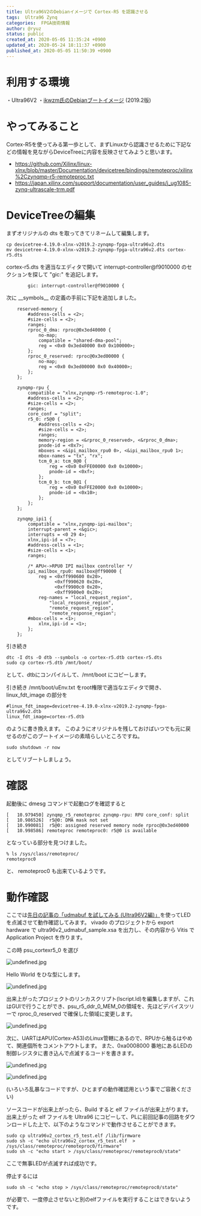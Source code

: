 ```yaml
---
title: Ultra96V2のDebianイメージで Cortex-R5 を認識させる
tags:  Ultra96 Zynq
categories:  FPGA技術情報
author: @ryuz
status: public
created_at: 2020-05-05 11:35:24 +0900
updated_at: 2020-05-24 18:11:37 +0900
published_at: 2020-05-05 11:50:39 +0900
---
```

# 利用する環境
・Ultra96V2
・[ikwzm氏のDebianブートイメージ](https://qiita.com/ikwzm/items/92221c5ea6abbd5e991c)  (2019.2版)

# やってみること
Cortex-R5を使ってみる第一歩として、まずLinuxから認識させるために下記などの情報を見ながらDeviceTreeに内容を反映させてみようと思います。

- https://github.com/Xilinx/linux-xlnx/blob/master/Documentation/devicetree/bindings/remoteproc/xilinx%2Czynqmp-r5-remoteproc.txt
- https://japan.xilinx.com/support/documentation/user_guides/j_ug1085-zynq-ultrascale-trm.pdf


# DeviceTreeの編集
まずオリジナルの dts を取ってきてリネームして編集します。

```
cp devicetree-4.19.0-xlnx-v2019.2-zynqmp-fpga-ultra96v2.dts
mv devicetree-4.19.0-xlnx-v2019.2-zynqmp-fpga-ultra96v2.dts cortex-r5.dts 
```

cortex-r5.dts を適当なエディタで開いて interrupt-controller@f9010000 のセクションを探して "gic:" を追記します。

```
        gic: interrupt-controller@f9010000 {
```

次に  \_\_symbols\_\_  の定義の手前に下記を追加しました。

```
    reserved-memory {
        #address-cells = <2>;
        #size-cells = <2>;
        ranges;
        rproc_0_dma: rproc@0x3ed40000 {
            no-map;
            compatible = "shared-dma-pool";
            reg = <0x0 0x3ed40000 0x0 0x100000>;
        };
        rproc_0_reserved: rproc@0x3ed00000 {
            no-map;
            reg = <0x0 0x3ed00000 0x0 0x40000>;
        };
    };
    
    zynqmp-rpu {
        compatible = "xlnx,zynqmp-r5-remoteproc-1.0";
        #address-cells = <2>;
        #size-cells = <2>;
        ranges;
        core_conf = "split";
        r5_0: r5@0 {
            #address-cells = <2>;
            #size-cells = <2>;
            ranges;
            memory-region = <&rproc_0_reserved>, <&rproc_0_dma>;
            pnode-id = <0x7>;
            mboxes = <&ipi_mailbox_rpu0 0>, <&ipi_mailbox_rpu0 1>;
            mbox-names = "tx", "rx";
            tcm_0_a: tcm_0@0 {
                reg = <0x0 0xFFE00000 0x0 0x10000>;
                pnode-id = <0xf>;
            };
            tcm_0_b: tcm_0@1 {
                reg = <0x0 0xFFE20000 0x0 0x10000>;
                pnode-id = <0x10>;
            };
        };
    };
    
    zynqmp_ipi1 {
        compatible = "xlnx,zynqmp-ipi-mailbox";
        interrupt-parent = <&gic>;
        interrupts = <0 29 4>;
        xlnx,ipi-id = <7>;
        #address-cells = <1>;
        #size-cells = <1>;
        ranges;
        
        /* APU<->RPU0 IPI mailbox controller */
        ipi_mailbox_rpu0: mailbox@ff90000 {
            reg = <0xff990600 0x20>,
                  <0xff990620 0x20>,
                  <0xff9900c0 0x20>,
                  <0xff9900e0 0x20>;
            reg-names = "local_request_region",
                "local_response_region",
                "remote_request_region",
                "remote_response_region";
        #mbox-cells = <1>;
            xlnx,ipi-id = <1>;
        };
    };
```

引き続き

```
dtc -I dts -O dtb --symbols -o cortex-r5.dtb cortex-r5.dts
sudo cp cortex-r5.dtb /mnt/boot/
```

として、dtbにコンパイルして、/mnt/boot にコピーします。

引き続き /mnt/boot/uEnv.txt をroot権限で適当なエディタで開き、linux_fdt_image の部分を
```
#linux_fdt_image=devicetree-4.19.0-xlnx-v2019.2-zynqmp-fpga-ultra96v2.dtb
linux_fdt_image=cortex-r5.dtb
```
のように書き換えます。
このようにオリジナルを残しておけばいつでも元に戻せるのがこのブートイメージの素晴らしいところですね。

```
sudo shutdown -r now
```
としてリブートしましょう。

# 確認
起動後に dmesg コマンドで起動ログを確認すると
```
[   10.979450] zynqmp_r5_remoteproc zynqmp-rpu: RPU core_conf: split
[   10.986526]  r5@0: DMA mask not set
[   10.990081]  r5@0: assigned reserved memory node rproc@0x3ed40000
[   10.998586] remoteproc remoteproc0: r5@0 is available
```
となっている部分を見つけました。

```
% ls /sys/class/remoteproc/
remoteproc0
```

と、 remoteproc0 も出来ているようです。

# 動作確認
ここでは[先日の記事の「udmabuf を試してみる (Ultra96V2編)」](https://ryuz.qrunch.io/entries/TDI9ZcCSyZZSo332)を使ってLEDを点滅させて動作確認してみます。
vivado のプロジェクトから export hardware で ultra96v2_udmabuf_sample.xsa を出力し、その内容から Vitis で Application Project を作ります。

この時 psu_cortexr5_0 を選び

![undefined.jpg](images/2020_05_05_11_35_24/b9f09dd0547484e2f45908b59feb06fb.png)

Hello World をひな型にします。

![undefined.jpg](images/2020_05_05_11_35_24/0192b581427e4ccfeb0d673b55a7f100.png)

出来上がったプロジェクトのリンカスクリプト(lscript.ld)を編集しますが、これはGUIで行うことができ、psu_r5_ddr_0_MEM_0の領域を、先ほどデバイスツリーで rproc_0_reserved で確保した領域に変更します。

![undefined.jpg](images/2020_05_05_11_35_24/1dd4450e93dd673207913408bbd4e243.png)

次に、UARTはAPU(Cortex-A53)のLinux管轄にあるので、RPUから触るはやめて、関連個所をコメントアウトします。
また、0xa0008000 番地にあるLEDの制御レジスタに書き込んで点滅するコードを書きます。

![undefined.jpg](images/2020_05_05_11_35_24/b4f076c574e8d4d4543ff0e44a0bde83.png)

![undefined.jpg](images/2020_05_05_11_35_24/a1d60f0444cf18ec8c7d293709d824d1.png)

(いろいろ乱暴なコードですが、ひとまずの動作確認用という事でご容赦ください)

ソースコードが出来上がったら、Build すると elf ファイルが出来上がります。
出来上がった elf ファイルを Ultra96 にコピーして、PLに前回記事の回路をダウンロードした上で、以下のようなコマンドで動作させることができます。
```
sudo cp ultra96v2_cortex_r5_test.elf /lib/firmware
sudo sh -c "echo ultra96v2_cortex_r5_test.elf  > /sys/class/remoteproc/remoteproc0/firmware"
sudo sh -c "echo start > /sys/class/remoteproc/remoteproc0/state"
```
ここで無事LEDが点滅すれば成功です。

停止するには
```
sudo sh -c "echo stop > /sys/class/remoteproc/remoteproc0/state"
```
が必要で、一度停止させないと別のelfファイルを実行することはできないようです。
